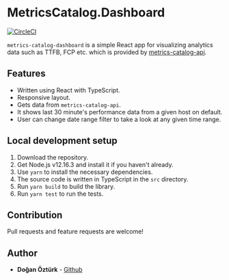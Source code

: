 # MetricsCatalog.Dashboard

[![CircleCI](https://circleci.com/gh/doganozturk/metrics-catalog-js/tree/master.svg?style=shield&circle-token=cd068c8a9e6f1b5093de193726ef3b4eb1d4a0cb)](https://circleci.com/gh/doganozturk/metrics-catalog-js/tree/master)

`metrics-catalog-dashboard` is a simple React app for visualizing analytics data such as TTFB, FCP etc. which is provided by [metrics-catalog-api](https://metrics-catalog-api.herokuapp.com/metrics/).

## Features
- Written using React with TypeScript.
- Responsive layout.
- Gets data from `metrics-catalog-api`.
- It shows last 30 minute's performance data from a given host on default.
- User can change date range filter to take a look at any given time range.

## Local development setup
1. Download the repository.
2. Get Node.js v12.16.3 and install it if you haven't already.
3. Use ```yarn``` to install the necessary dependencies.
4. The source code is written in TypeScript in the `src` directory.
5. Run ```yarn build``` to build the library.
6. Run ```yarn test``` to run the tests.

## Contribution
Pull requests and feature requests are welcome!

## Author
* **Doğan Öztürk** - [Github](https://github.com/doganozturk)
